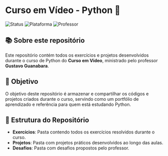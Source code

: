 # Curso em Vídeo - Python 🐍

![Status](https://img.shields.io/badge/Status-Concluído-success)
![Plataforma](https://img.shields.io/badge/Plataforma-Curso%20em%20Vídeo-blue)
![Professor](https://img.shields.io/badge/Professor-Gustavo%20Guanabara-orange)

## 📚 Sobre este repositório
Este repositório contém todos os exercícios e projetos desenvolvidos durante o curso de Python do **Curso em Vídeo**, ministrado pelo professor **Gustavo Guanabara**.

## 🎯 Objetivo
O objetivo deste repositório é armazenar e compartilhar os códigos e projetos criados durante o curso, servindo como um portfólio de aprendizado e referência para quem está estudando Python.

## 📂 Estrutura do Repositório
- **Exercícios**: Pasta contendo todos os exercícios resolvidos durante o curso.
- **Projetos**: Pasta com projetos práticos desenvolvidos ao longo das aulas.
- **Desafios**: Pasta com desafios propostos pelo professor.
